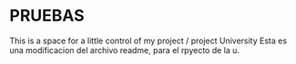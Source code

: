 # PRUEBAS
This is a space for a little control of my project / project University
Esta es una modificacion del archivo readme, para el rpyecto de la u.
